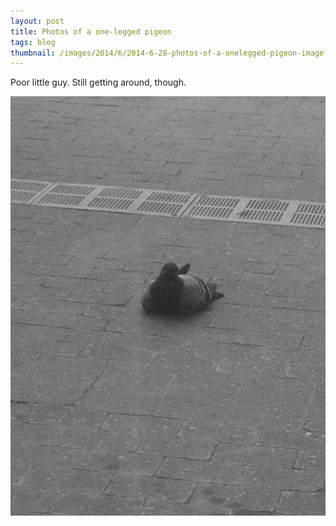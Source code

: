```yaml
---
layout: post
title: Photos of a one-legged pigeon
tags: blog
thumbnail: /images/2014/6/2014-6-28-photos-of-a-onelegged-pigeon-image.jpeg
---
```



Poor little guy. Still getting around, though.


 ![lol][image]

 [image]: /images/2014/6/2014-6-28-photos-of-a-onelegged-pigeon-image.jpeg



